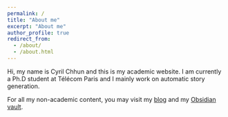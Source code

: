 ```yaml
---
permalink: /
title: "About me"
excerpt: "About me"
author_profile: true
redirect_from: 
  - /about/
  - /about.html
---
```


Hi, my name is Cyril Chhun and this is my academic website. I am currently a Ph.D student at Télécom Paris and I mainly work on automatic story generation.

For all my non-academic content, you may visit my [blog](https://lashoun.com) and my [Obsidian vault](https://lashoun.com/notes).
